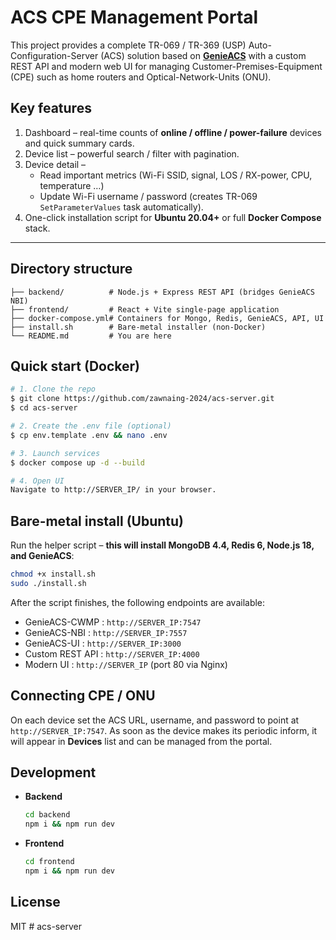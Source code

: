 # ACS CPE Management Portal

This project provides a complete TR-069 / TR-369 (USP) Auto-Configuration-Server (ACS) solution based on **[GenieACS](https://github.com/genieacs/genieacs)** with a custom REST API and modern web UI for managing Customer-Premises-Equipment (CPE) such as home routers and Optical-Network-Units (ONU).

Key features
------------
1. Dashboard – real-time counts of **online / offline / power-failure** devices and quick summary cards.
2. Device list – powerful search / filter with pagination.
3. Device detail –
   * Read important metrics (Wi-Fi SSID, signal, LOS / RX-power, CPU, temperature …)
   * Update Wi-Fi username / password (creates TR-069 `SetParameterValues` task automatically).
4. One-click installation script for **Ubuntu 20.04+** or full **Docker Compose** stack.

---

Directory structure
-------------------
```
├── backend/          # Node.js + Express REST API (bridges GenieACS NBI)
├── frontend/         # React + Vite single-page application
├── docker-compose.yml# Containers for Mongo, Redis, GenieACS, API, UI
├── install.sh        # Bare-metal installer (non-Docker)
└── README.md         # You are here
```

Quick start (Docker)
--------------------
```bash
# 1. Clone the repo
$ git clone https://github.com/zawnaing-2024/acs-server.git
$ cd acs-server

# 2. Create the .env file (optional)
$ cp env.template .env && nano .env

# 3. Launch services
$ docker compose up -d --build

# 4. Open UI
Navigate to http://SERVER_IP/ in your browser.
```

Bare-metal install (Ubuntu)
---------------------------
Run the helper script – **this will install MongoDB 4.4, Redis 6, Node.js 18, and GenieACS**:
```bash
chmod +x install.sh
sudo ./install.sh
```

After the script finishes, the following endpoints are available:
* GenieACS-CWMP : `http://SERVER_IP:7547`
* GenieACS-NBI  : `http://SERVER_IP:7557`
* GenieACS-UI   : `http://SERVER_IP:3000`
* Custom REST API : `http://SERVER_IP:4000`
* Modern UI      : `http://SERVER_IP` (port 80 via Nginx)

Connecting CPE / ONU
--------------------
On each device set the ACS URL, username, and password to point at `http://SERVER_IP:7547`. As soon as the device makes its periodic inform, it will appear in **Devices** list and can be managed from the portal.

Development
-----------
* **Backend**
  ```bash
  cd backend
  npm i && npm run dev
  ```
* **Frontend**
  ```bash
  cd frontend
  npm i && npm run dev
  ```

License
-------
MIT #   a c s - s e r v e r  
 